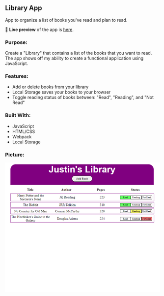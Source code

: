 ## Library App
App to organize a list of books you've read and plan to read.

🔗 **Live preview** of the app is [here](https://j-haze.github.io/library/).

### Purpose: ###
Create a "Library" that contains a list of the books that you want to read. The app shows off my ability to create a functional application using JavaScript.

### Features: ###

* Add or delete books from your library
* Local Storage saves your books to your browser 
* Toggle reading status of books between: "Read", "Reading", and "Not Read"

### Built With: ###

* JavaScript
* HTML/CSS
* Webpack
* Local Storage

### Picture: ###

![Image of App](./images/ReadMe1.png)
